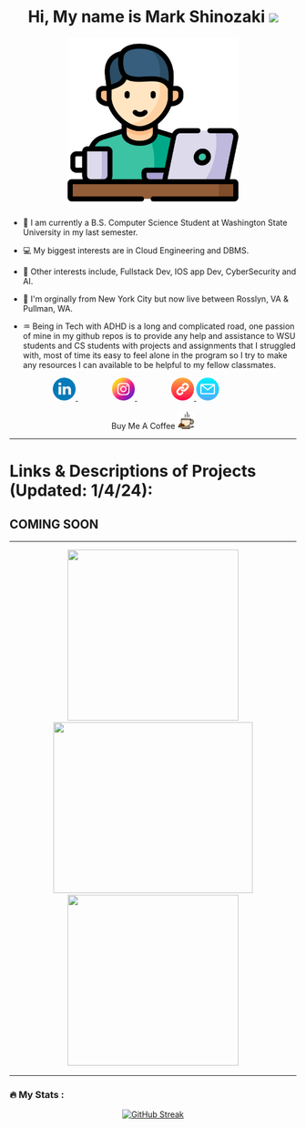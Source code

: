 <h1 align="center" >
  Hi, My name is Mark Shinozaki 
  <img src="https://media.giphy.com/media/hvRJCLFzcasrR4ia7z/giphy.gif" width="30px"/>
</h1>

<div id="profile" align="center">
  
  <img src="https://github.com/MarkShinozaki/MarkShinozaki/blob/main/freelancer.png" width="300"/>
  
</div>

- :iphone: I am currently a B.S. Computer Science Student at Washington State University in my last semester.

- :computer: My biggest interests are in Cloud Engineering and DBMS.

- :beginner: Other interests include, Fullstack Dev, IOS app Dev, CyberSecurity and AI. 

- :japan: I'm orginally from New York City but now live between Rosslyn, VA & Pullman, WA.

- :aquarius: Being in Tech with ADHD is a long and complicated road, one passion of mine in my github repos is to provide any help and assistance to WSU students and CS students with projects and assignments that I struggled with, most of time its easy to feel alone in the program so I try to make any resources I can available to be helpful to my fellow classmates. 


<div id="badges" align="center">
  <!-- LinkedIn Logo -->
  <a href="https://www.linkedin.com/in/mark-shinozaki-%E7%AF%A0%E5%B4%8E-372699b7/" style="margin-right: 60px;">
    <img src="https://github.com/MarkShinozaki/MarkShinozaki/blob/main/linkedin%20(1).png" alt="LinkedIn Logo" style="height: 40px; width: auto;"/>
  </a>
  <!-- Instagram Logo -->
  <a href="https://instagram.com/markshinozaki.jp" style="margin-right: 60px;">
    <img src="https://github.com/MarkShinozaki/MarkShinozaki/blob/main/instagram%20(1).png" alt="Instagram Logo" style="height: 40px; width: auto;"/>
  </a>
  <!-- Chain Logo -->
  <a href="https://markshinozaki.com/">
    <img src="https://github.com/MarkShinozaki/MarkShinozaki/blob/main/chain.png" alt="chain Logo" style="height: 40px; width: auto;"/>
  </a>
  <a href="mailto:m.strong-shinozaki.wsu.edu" style="margin-right: 60px;">
    <img src="https://github.com/MarkShinozaki/MarkShinozaki/blob/main/email.png" alt="Email Icon" style="height: 40px; width: auto;"/> <!-- Replace with your email icon path -->
  </a>

  <div id="counter" align="center">
  <img src="https://komarev.com/ghpvc/?username=MarkShinozaki&style=flat-square&color=blue" alt=""/>
  </div>
    Buy Me A Coffee
    <a href="https://www.buymeacoffee.com/markshin">
    <img src="https://github.com/MarkShinozaki/MarkShinozaki/blob/main/coffee-cup.png" alt="chain Logo" style="height: 30px; width: auto;"/>
  </a>
</div>

---
# Links & Descriptions of Projects (Updated: 1/4/24): 

## COMING SOON




--- 
<div id="header" align="center">
  <img src="https://media.giphy.com/media/maNB0qAiRVAty/giphy.gif" width="300" height="300"/>
  <img src="https://media.giphy.com/media/3o6Zt6ML6BklcajjsA/giphy.gif" width="350" height="300"/>
  <img src="https://media.giphy.com/media/hUhARUMJB4OsRMXJ6l/giphy.gif" width="300" height="300"/>
</div>

---



### :fire: My Stats :
<div id="stats" align="center">
  <a href="https://git.io/streak-stats"><img src="https://github-readme-streak-stats.herokuapp.com?user=MarkShinozaki&theme=transparent" alt="GitHub Streak" /></a>
</div>






